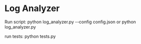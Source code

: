 # Log Analyzer
Run script: python log_analyzer.py --config config.json or python log_analyzer.py

run tests: python tests.py
